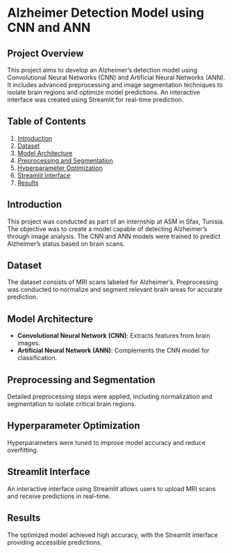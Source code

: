 # Alzheimer Detection Model using CNN and ANN

## Project Overview
This project aims to develop an Alzheimer’s detection model using Convolutional Neural Networks (CNN) and Artificial Neural Networks (ANN). It includes advanced preprocessing and image segmentation techniques to isolate brain regions and optimize model predictions. An interactive interface was created using Streamlit for real-time prediction.

## Table of Contents
1. [Introduction](#introduction)
2. [Dataset](#dataset)
3. [Model Architecture](#model-architecture)
4. [Preprocessing and Segmentation](#preprocessing-and-segmentation)
5. [Hyperparameter Optimization](#hyperparameter-optimization)
6. [Streamlit Interface](#streamlit-interface)
7. [Results](#results)


## Introduction
This project was conducted as part of an internship at ASM in Sfax, Tunisia. The objective was to create a model capable of detecting Alzheimer’s through image analysis. The CNN and ANN models were trained to predict Alzheimer’s status based on brain scans.

## Dataset
The dataset consists of MRI scans labeled for Alzheimer’s. Preprocessing was conducted to normalize and segment relevant brain areas for accurate prediction.

## Model Architecture
- **Convolutional Neural Network (CNN)**: Extracts features from brain images.
- **Artificial Neural Network (ANN)**: Complements the CNN model for classification.

## Preprocessing and Segmentation
Detailed preprocessing steps were applied, including normalization and segmentation to isolate critical brain regions.

## Hyperparameter Optimization
Hyperparameters were tuned to improve model accuracy and reduce overfitting.

## Streamlit Interface
An interactive interface using Streamlit allows users to upload MRI scans and receive predictions in real-time.

## Results
The optimized model achieved high accuracy, with the Streamlit interface providing accessible predictions.
